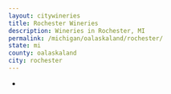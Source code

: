 ```yaml
---
layout: citywineries
title: Rochester Wineries
description: Wineries in Rochester, MI
permalink: /michigan/oalaskaland/rochester/
state: mi
county: oalaskaland
city: rochester
---
```

-
